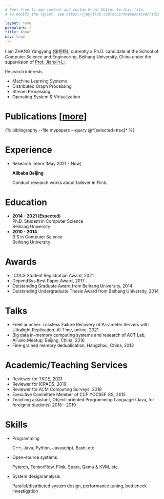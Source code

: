 ```yaml
---
# Feel free to add content and custom Front Matter to this file.
# To modify the layout, see https://jekyllrb.com/docs/themes/#overriding-theme-defaults

layout: home
permalink: /
title: About
nav: true
---
```

I am ZHANG Yangyang (张扬扬), currently a Ph.D. candidate at the School of Computer Science and Engineering, Beihang University, China under the supervision of <a target="_blank" href="http://act.buaa.edu.cn/lijx/">Prof. Jianxin Li</a>.


Research interests
 - Machine Learning Systems
 - Distributed Graph Processing 
 - Stream Processing
 - Operating System & Virtualization

<h1 id="pubs">Publications [<a href="/publications"><span class="badge">more</span></a>]</h1>
{% bibliography --file mypapers --query @*[selected=true]* %}

# Experience
 - Research Intern (May 2021 - Now)
 
    **Alibaba Beijing**

    Conduct research works about failover in Flink.

# Education
* **2014 - 2021 (Expected)** <br />
    Ph.D. Student in Computer Science <br />
    Beihang University
* **2010 - 2014**  <br />
   B.S in Computer Science <br />
   <!-- School of Computer Science and Engineering,  -->
   Beihang University

# Awards
* ICDCS Student Registration Award, 2021
* DependSys Best Paper Award, 2017
* Outstanding Graduate Award from Beihang University, 2014
* Outstanding Undergraduate Thesis Award from Beihang University, 2014

# Talks
* FreeLauncher: Lossless Failure Recovery of Parameter Servers with Ultralight Replication, AI Time, online, 2021
* Big data in-memory computing systems and research of ACT Lab, Alluxio Meetup, Beijing, China, 2016
* Fine-grained memory deduplication, Hangzhou, China, 2013

# Academic/Teaching Services
* Reviewer for TKDE, 2021
* Reviewer for ICPADS, 2019
* Reviewer for ACM Computing Surveys, 2018
* Executive Committee Member of CCF YOCSEF GS, 2015
* Teaching assistant, Object-oriented Programming Language (Java, for foreigner students) 2018 - 2019

# Skills
 * Programming

    C++, Java, Python, Javascript, Bash, etc.
 * Open-source systems

    Pytorch, TensorFlow, Flink, Spark, Qemu & KVM, etc.
 * System design/analysis

   Parallel/distributed system design, performance tuning, bottleneck investigation